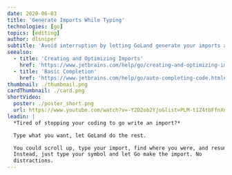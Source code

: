 ```yaml
---
date: 2020-06-03
title: 'Generate Imports While Typing'
technologies: [go]
topics: [editing]
author: dlsniper
subtitle: 'Avoid interruption by letting GoLand generate your imports as you type.'
seealso:
  - title: 'Creating and Optimizing Imports'
    href: 'https://www.jetbrains.com/help/go/creating-and-optimizing-imports.html'
  - title: 'Basic Completion'
    href: 'https://www.jetbrains.com/help/go/auto-completing-code.html#basic_completion'
thumbnail: ./thumbnail.png
cardThumbnail: ./card.png
shortVideo:
  poster: ./poster_short.png
  url: https://www.youtube.com/watch?v=-Y2D2ob2Yjo&list=PLM-t1Z4tbFfnXnghmtk6WVz10_pivOw25&index=17&t=0s
leadin: |
  *Tired of stopping your coding to go write an import?*

  Type what you want, let GoLand do the rest.

  You could scroll up, type your import, find where you were, and resume.
  Instead, just type your symbol and let Go make the import. No
  distractions.
---
```

